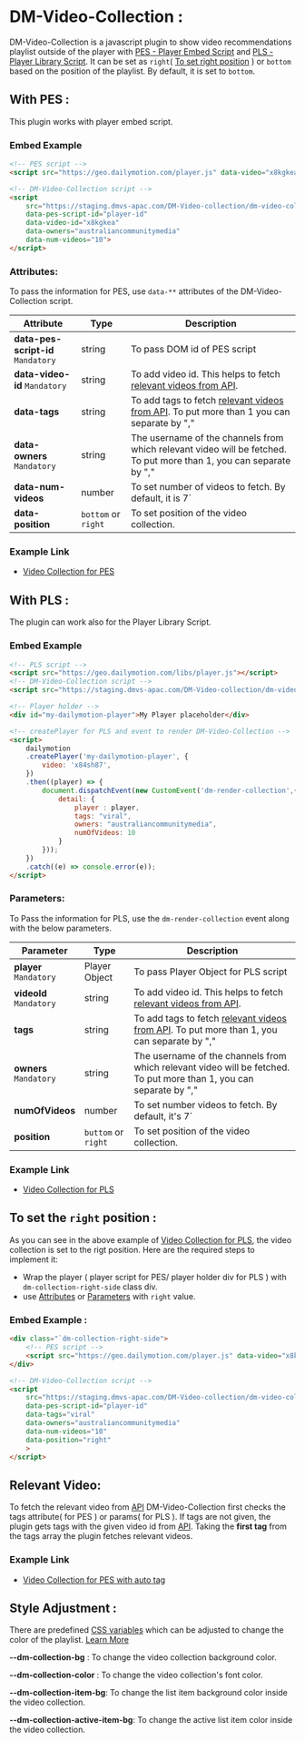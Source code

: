 # DM-Video-Collection :

DM-Video-Collection is a javascript plugin to show video recommendations playlist outside of the player with [PES - Player Embed Script](https://developers.dailymotion.com/player/#player-embed-script) and [PLS - Player Library Script](https://developers.dailymotion.com/player/#player-library-script).  It can be set as `right`( [To set right position](#to-set-the-right-position-) ) or `bottom` based on the position of the playlist. By default, it is set to `bottom`.

## With PES :

This plugin works with player embed script.

### Embed Example

```html
<!-- PES script -->
<script src="https://geo.dailymotion.com/player.js" data-video="x8kgkea" id="player-id"></script>

<!-- DM-Video-Collection script -->
<script  
    src="https://staging.dmvs-apac.com/DM-Video-collection/dm-video-collection.js" 
    data-pes-script-id="player-id"
    data-video-id="x8kgkea"
    data-owners="australiancommunitymedia"
    data-num-videos="10">
</script>

```
### Attributes: 

To pass the information for PES, use `data-**` attributes of the DM-Video-Collection script.

| Attribute | Type | Description |
| --- | --- | --- |
| <b>data-pes-script-id</b> <br /> `Mandatory` | string | To pass DOM id of PES script |
| <b>data-video-id</b>  `Mandatory` <br />| string | To add video id. This helps to fetch [relevant videos from API](#relevant-video-).|
| <b>data-tags</b> <br />| string | To add tags to fetch [relevant videos from API](#relevant-video-). To put more than 1 you can separate by ","|
| <b>data-owners</b> <br /> `Mandatory` | string | The username of the channels from which relevant video will be fetched. To put more than 1, you can separate by ","|
| <b>data-num-videos</b>| number | To set number of videos to fetch. By default, it is 7`|
| <b>data-position</b>| `bottom` or `right` | To set position of the video collection.|

### Example Link
- [Video Collection for PES](https://staging.dmvs-apac.com/DM-Video-collection/lab/pes-demo.html)


## With PLS :

The plugin can work also for the Player Library Script.

### Embed Example

```html
<!-- PLS script -->
<script src="https://geo.dailymotion.com/libs/player.js"></script>
<!-- DM-Video-Collection script -->
<script src="https://staging.dmvs-apac.com/DM-Video-collection/dm-video-collection.js" ></script>

<!-- Player holder -->
<div id="my-dailymotion-player">My Player placeholder</div>

<!-- createPlayer for PLS and event to render DM-Video-Collection -->
<script>
    dailymotion
    .createPlayer('my-dailymotion-player', {
        video: 'x84sh87',
    })
    .then((player) => {
        document.dispatchEvent(new CustomEvent('dm-render-collection',{
            detail: {
                player : player,
                tags: "viral",
                owners: "australiancommunitymedia",
                numOfVideos: 10
            }
        }));
    })
    .catch((e) => console.error(e));
</script>

```
### Parameters: 

To Pass the information for PLS, use the `dm-render-collection` event along with the below parameters.

| Parameter | Type | Description |
| --- | --- | --- |
| <b>player</b> <br /> `Mandatory` | Player Object | To pass Player Object for PLS script |
| <b>videoId</b> <br /> `Mandatory` | string | To add video id. This helps to fetch [relevant videos from API](#relevant-video-).|
| <b>tags</b> | string | To add tags to fetch [relevant videos from API](#relevant-video-). To put more than 1, you can separate by ","|
| <b>owners</b> <br /> `Mandatory` | string | The username of the channels from which relevant video will be fetched. To put more than 1, you can separate by ","|
| <b>numOfVideos</b>| number | To set number videos to fetch. By default, it's 7`|
| <b>position</b>| `buttom` or `right` | To set position of the video collection.|

### Example Link
- [Video Collection for PLS](https://staging.dmvs-apac.com/DM-Video-collection/lab/pls-demo.html)

## To set the `right` position :

As you can see in the above example of [Video Collection for PLS](https://staging.dmvs-apac.com/DM-Video-collection/lab/pls-demo.html), the video collection is set to the rigt position. Here are the required steps to implement it:
- Wrap the player ( player script for PES/ player holder div for PLS ) with `dm-collection-right-side` class div.
- use [Attributes](#attributes) or [Parameters](#parameters) with `right` value.
    
### Embed Example : 
```html
<div class="`dm-collection-right-side">
    <!-- PES script -->
    <script src="https://geo.dailymotion.com/player.js" data-video="x8kgkea" id="player-id"></script>
</div>

<!-- DM-Video-Collection script -->
<script  
    src="https://staging.dmvs-apac.com/DM-Video-collection/dm-video-collection.js" 
    data-pes-script-id="player-id"
    data-tags="viral"
    data-owners="australiancommunitymedia"
    data-num-videos="10"
    data-position="right"
    >
</script>
```    

## Relevant Video:
To fetch the relevant video from [API](https://developers.dailymotion.com/api/#video-filters) DM-Video-Collection first checks the tags attribute( for PES ) or params( for PLS ). If tags are not given, the plugin gets tags with the given video id from [API](https://developers.dailymotion.com/api/#video-fields). Taking the **first tag** from the tags array the plugin fetches relevant videos.

### Example Link
- [Video Collection for PES with auto tag](https://staging.dmvs-apac.com/DM-Video-collection/lab/pes-demo-auto.html)

## Style Adjustment :

There are predefined [CSS variables](https://developer.mozilla.org/en-US/docs/Web/CSS/Using_CSS_custom_properties) which can be adjusted to change the color of the playlist. [Learn More](#embed-link)

**--dm-collection-bg** : To change the video collection background color.

**--dm-collection-color** : To change the video collection's font color.

**--dm-collection-item-bg**: To change the list item background color inside the video collection.

**--dm-collection-active-item-bg**: To change the active list item color inside the video collection.


